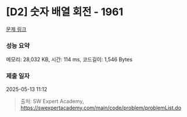 # [D2] 숫자 배열 회전 - 1961 

[문제 링크](https://swexpertacademy.com/main/code/problem/problemDetail.do?contestProbId=AV5Pq-OKAVYDFAUq) 

### 성능 요약

메모리: 28,032 KB, 시간: 114 ms, 코드길이: 1,546 Bytes

### 제출 일자

2025-05-13 11:12



> 출처: SW Expert Academy, https://swexpertacademy.com/main/code/problem/problemList.do